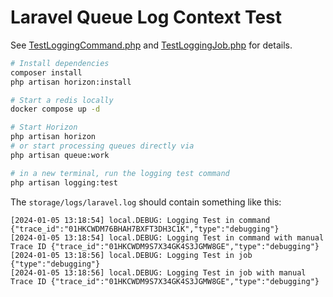 # Laravel Queue Log Context Test

See [TestLoggingCommand.php](./app/Console/Commands/TestLoggingCommand.php) and [TestLoggingJob.php](./app/Jobs/TestLoggingJob.php) for details.

```bash
# Install dependencies
composer install
php artisan horizon:install

# Start a redis locally
docker compose up -d

# Start Horizon
php artisan horizon
# or start processing queues directly via
php artisan queue:work

# in a new terminal, run the logging test command
php artisan logging:test
```

The `storage/logs/laravel.log` should contain something like this:
```
[2024-01-05 13:18:54] local.DEBUG: Logging Test in command {"trace_id":"01HKCWDM76BHAH7BXFT3DH3C1K","type":"debugging"} 
[2024-01-05 13:18:54] local.DEBUG: Logging Test in command with manual Trace ID {"trace_id":"01HKCWDM9S7X34GK4S3JGMW8GE","type":"debugging"} 
[2024-01-05 13:18:56] local.DEBUG: Logging Test in job {"type":"debugging"} 
[2024-01-05 13:18:56] local.DEBUG: Logging Test in job with manual Trace ID {"trace_id":"01HKCWDM9S7X34GK4S3JGMW8GE","type":"debugging"} 
```
